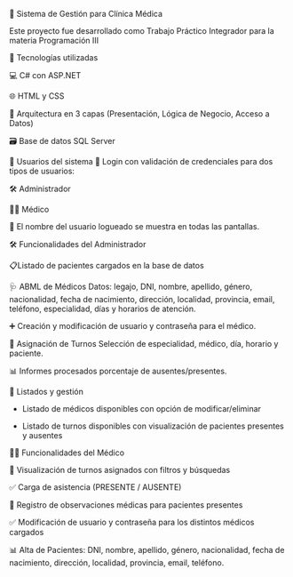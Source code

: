 🏥 Sistema de Gestión para Clínica Médica


Este proyecto fue desarrollado como Trabajo Práctico Integrador para la materia Programación III 

🔧 Tecnologías utilizadas


💻 C# con ASP.NET

🌐 HTML y CSS

🧱 Arquitectura en 3 capas (Presentación, Lógica de Negocio, Acceso a Datos)

🗃️ Base de datos SQL Server

👥 Usuarios del sistema
🔐 Login con validación de credenciales para dos tipos de usuarios:

🛠️ Administrador

👨‍⚕️ Médico

📌 El nombre del usuario logueado se muestra en todas las pantallas.

🛠️ Funcionalidades del Administrador

📋Listado de pacientes cargados en la base de datos 

🩺 ABML de Médicos Datos: legajo, DNI, nombre, apellido, género, nacionalidad, fecha de nacimiento, dirección, localidad, provincia, email, teléfono, especialidad, días y horarios de atención. 

➕ Creación y modificación de usuario y contraseña para el médico.

📅 Asignación de Turnos Selección de especialidad, médico, día, horario y paciente. 

📊 Informes procesados porcentaje de ausentes/presentes.

📄 Listados y gestión

* Listado de médicos disponibles con opción de modificar/eliminar

* Listado de turnos disponibles con visualización de pacientes presentes y ausentes

👨‍⚕️ Funcionalidades del Médico

📆 Visualización de turnos asignados con filtros y búsquedas

✅ Carga de asistencia (PRESENTE / AUSENTE)

📝 Registro de observaciones médicas para pacientes presentes

✅ Modificación de usuario y contraseña para los distintos médicos cargados 


📊 Alta de Pacientes: DNI, nombre, apellido, género, nacionalidad, fecha de nacimiento, dirección, localidad, provincia, email, teléfono.




